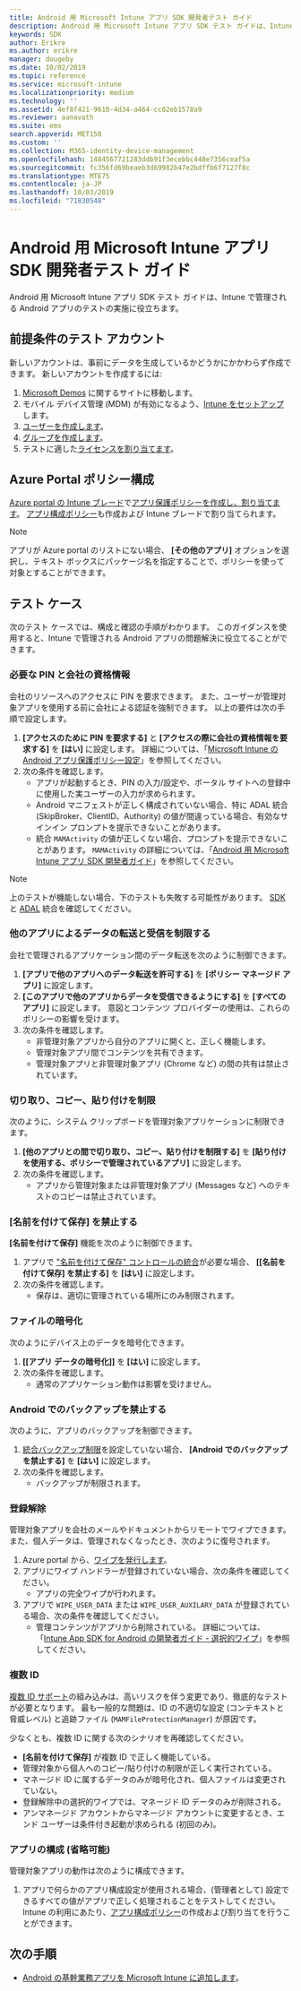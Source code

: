 ```yaml
---
title: Android 用 Microsoft Intune アプリ SDK 開発者テスト ガイド
description: Android 用 Microsoft Intune アプリ SDK テスト ガイドは、Intune で管理される Android アプリのテストに役立ちます。
keywords: SDK
author: Erikre
ms.author: erikre
manager: dougeby
ms.date: 10/02/2019
ms.topic: reference
ms.service: microsoft-intune
ms.localizationpriority: medium
ms.technology: ''
ms.assetid: 4ef8f421-9610-4d34-a464-cc02eb1578a9
ms.reviewer: aanavath
ms.suite: ems
search.appverid: MET150
ms.custom: ''
ms.collection: M365-identity-device-management
ms.openlocfilehash: 1484567721283ddb91f3ecebbc448e7356ceaf5a
ms.sourcegitcommit: fc356fd69beaeb3d69982b47e2bdffb6f7127f8c
ms.translationtype: MTE75
ms.contentlocale: ja-JP
ms.lasthandoff: 10/03/2019
ms.locfileid: "71830548"
---
```

# <a name="microsoft-intune-app-sdk-for-android-developers-testing-guide"></a>Android 用 Microsoft Intune アプリ SDK 開発者テスト ガイド

Android 用 Microsoft Intune アプリ SDK テスト ガイドは、Intune で管理される Android アプリのテストの実施に役立ちます。  

## <a name="prerequisite-test-accounts"></a>前提条件のテスト アカウント
新しいアカウントは、事前にデータを生成しているかどうかにかかわらず作成できます。 新しいアカウントを作成するには:
1. [Microsoft Demos](https://demos.microsoft.com/environments/create/tenant) に関するサイトに移動します。 
2. モバイル デバイス管理 (MDM) が有効になるよう、[Intune をセットアップ](../fundamentals/setup-steps.md)します。
3. [ユーザーを作成します](../fundamentals/users-add.md)。
4. [グループを作成します](../fundamentals/groups-add.md)。
5. テストに適した[ライセンスを割り当てます](../fundamentals/licenses-assign.md)。


## <a name="azure-portal-policy-configuration"></a>Azure Portal ポリシー構成
[Azure portal の Intune ブレード](https://portal.azure.com/?feature.customportal=false#blade/Microsoft_Intune_Apps/MainMenu/14/selectedMenuItem/Overview)で[アプリ保護ポリシーを作成し、割り当てます](../apps/app-protection-policies.md)。 [アプリ構成ポリシー](../apps/app-configuration-policies-overview.md)も作成および Intune ブレードで割り当てられます。

> [!NOTE]
> アプリが Azure portal のリストにない場合、 **[その他のアプリ]** オプションを選択し、テキスト ボックスにパッケージ名を指定することで、ポリシーを使って対象とすることができます。

## <a name="test-cases"></a>テスト ケース

次のテスト ケースでは、構成と確認の手順がわかります。 このガイダンスを使用すると、Intune で管理される Android アプリの問題解決に役立てることができます。

### <a name="required-pin-and-corporate-credentials"></a>必要な PIN と会社の資格情報

会社のリソースへのアクセスに PIN を要求できます。 また、ユーザーが管理対象アプリを使用する前に会社による認証を強制できます。 以上の要件は次の手順で設定します。

1. **[アクセスのために PIN を要求する]** と **[アクセスの際に会社の資格情報を要求する]** を **[はい]** に設定します。 詳細については、「[Microsoft Intune の Android アプリ保護ポリシー設定](../apps/app-protection-policy-settings-android.md#access-requirements)」を参照してください。
2. 次の条件を確認します。
    - アプリが起動するとき、PIN の入力/設定や、ポータル サイトへの登録中に使用した実ユーザーの入力が求められます。
    - Android マニフェストが正しく構成されていない場合、特に ADAL 統合 (SkipBroker、ClientID、Authority) の値が間違っている場合、有効なサインイン プロンプトを提示できないことがあります。
    - 統合 `MAMActivity` の値が正しくない場合、プロンプトを提示できないことがあります。 `MAMActivity` の詳細については、「[Android 用 Microsoft Intune アプリ SDK 開発者ガイド](app-sdk-android.md)」を参照してください。

> [!NOTE] 
> 上のテストが機能しない場合、下のテストも失敗する可能性があります。 [SDK](app-sdk-android.md##sdk-integration) と [ADAL](app-sdk-android.md#configure-azure-active-directory-authentication-library-adal) 統合を確認してください。

### <a name="restrict-transferring-and-receiving-data-with-other-apps"></a>他のアプリによるデータの転送と受信を制限する
会社で管理されるアプリケーション間のデータ転送を次のように制御できます。

1. **[アプリで他のアプリへのデータ転送を許可する]** を **[ポリシー マネージド アプリ]** に設定します。
2. **[このアプリで他のアプリからデータを受信できるようにする]** を **[すべてのアプリ]** に設定します。 意図とコンテンツ プロバイダーの使用は、これらのポリシーの影響を受けます。
3. 次の条件を確認します。
    - 非管理対象アプリから自分のアプリに開くと、正しく機能します。
    - 管理対象アプリ間でコンテンツを共有できます。
    - 管理対象アプリと非管理対象アプリ (Chrome など) の間の共有は禁止されています。

### <a name="restrict-cut-copy-and-paste"></a>切り取り、コピー、貼り付けを制限
次のように、システム クリップボードを管理対象アプリケーションに制限できます。

1. **[他のアプリとの間で切り取り、コピー、貼り付けを制限する]** を **[貼り付けを使用する、ポリシーで管理されているアプリ]** に設定します。
2. 次の条件を確認します。
    - アプリから管理対象または非管理対象アプリ (Messages など) へのテキストのコピーは禁止されています。

### <a name="prevent-save-as"></a>**[名前を付けて保存]** を禁止する
**[名前を付けて保存]** 機能を次のように制御できます。

1. アプリで ["名前を付けて保存" コントロールの統合](app-sdk-android.md#example-determine-if-saving-to-device-or-cloud-storage-is-permitted)が必要な場合、 **[[名前を付けて保存] を禁止する]** を **[はい]** に設定します。
2. 次の条件を確認します。
    - 保存は、適切に管理されている場所にのみ制限されます。

### <a name="file-encryption"></a>ファイルの暗号化
次のようにデバイス上のデータを暗号化できます。

1. **[[アプリ データの暗号化]]** を **[はい]** に設定します。
2. 次の条件を確認します。
    - 通常のアプリケーション動作は影響を受けません。

### <a name="prevent-android-backups"></a>Android でのバックアップを禁止する
次のように、アプリのバックアップを制御できます。

1. [統合バックアップ制限](app-sdk-android.md#protecting-backup-data)を設定していない場合、 **[Android でのバックアップを禁止する]** を **[はい]** に設定します。
2. 次の条件を確認します。
    - バックアップが制限されます。

### <a name="unenrollment"></a>登録解除
管理対象アプリを会社のメールやドキュメントからリモートでワイプできます。また、個人データは、管理されなくなったとき、次のように復号されます。

1. Azure portal から、[ワイプを発行します](../apps/apps-selective-wipe.md)。
2. アプリにワイプ ハンドラーが登録されていない場合、次の条件を確認してください。
    - アプリの完全ワイプが行われます。
3. アプリで `WIPE_USER_DATA` または `WIPE_USER_AUXILARY_DATA` が登録されている場合、次の条件を確認してください。
    - 管理コンテンツがアプリから削除されている。 詳細については、「[Intune App SDK for Android の開発者ガイド - 選択的ワイプ](app-sdk-android.md#selective-wipe)」を参照してください。

### <a name="multi-identity"></a>複数 ID
[複数 ID サポート](app-sdk-android.md#multi-identity-optional)の組み込みは、高いリスクを伴う変更であり、徹底的なテストが必要となります。 最も一般的な問題は、ID の不適切な設定 (コンテキストと脅威レベル) と追跡ファイル (`MAMFileProtectionManager`) が原因です。

少なくとも、複数 ID に関する次のシナリオを再確認してください。

- **[名前を付けて保存]** が複数 ID で正しく機能している。
- 管理対象から個人へのコピー/貼り付けの制限が正しく実行されている。
- マネージド ID に属するデータのみが暗号化され、個人ファイルは変更されていない。
- 登録解除中の選択的ワイプでは、マネージド ID データのみが削除される。
- アンマネージド アカウントからマネージド アカウントに変更するとき、エンド ユーザーは条件付き起動が求められる (初回のみ)。

### <a name="app-configuration-optional"></a>アプリの構成 (省略可能)
管理対象アプリの動作は次のように構成できます。

1. アプリで何らかのアプリ構成設定が使用される場合、(管理者として) 設定できるすべての値がアプリで正しく処理されることをテストしてください。 Intune の利用にあたり、[アプリ構成ポリシー](../apps/app-configuration-policies-overview.md)の作成および割り当てを行うことができます。

## <a name="next-steps"></a>次の手順

- [Android の基幹業務アプリを Microsoft Intune に追加します](../apps/lob-apps-android.md)。
